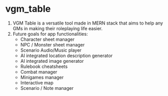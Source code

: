 # vgm_table

1. VGM Table is a versatile tool made in MERN stack that aims to help any GMs in making their roleplaying life easier.
2. Future goals for app functionalities:
   - Character sheet manager
   - NPC / Monster sheet manager 
   - Scenario Audio/Music player
   - AI integrated location description generator
   - AI integrated image generator
   - Rulebook cheatsheets
   - Combat manager
   - Minigames manager
   - Interactive map
   - Scenario / Note manager
